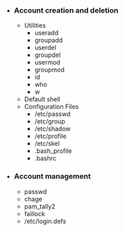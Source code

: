 - ### Account creation and deletion
	- Utilities
		 - useradd
		 - groupadd
		 - userdel
		 - groupdel
		 - usermod
		 - groupmod
		 - id
		 - who
		 - w
	- Default shell
	- Configuration Files
		 - /etc/passwd
		 - /etc/group
		 - /etc/shadow
		 - /etc/profile
		 - /etc/skel
		 - .bash_profile
		 - .bashrc
- ### Account management
	- passwd
	- chage
	- pam_tally2
	- faillock
	- /etc/login.defs